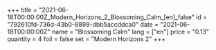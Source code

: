 +++
title = "2021-06-18T00:00:00Z_Modern_Horizons_2_Blossoming_Calm_[en]_false"
id = "792610fd-736d-43b0-8899-dbb5accddca0"
date = "2021-06-18T00:00:00Z"
name = "Blossoming Calm"
lang = ["en"]
price = "0.13"
quantity = 4
foil = false
set = "Modern Horizons 2"
+++
